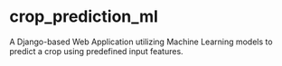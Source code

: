 # crop_prediction_ml
A Django-based Web Application utilizing Machine Learning models to predict a crop using predefined input features.
